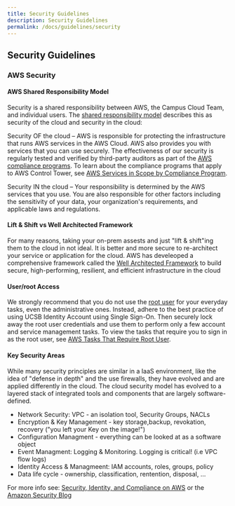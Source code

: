 ```yaml
---
title: Security Guidelines
description: Security Guidelines
permalink: /docs/guidelines/security
---
```


## Security Guidelines

### AWS Security

#### AWS Shared Responsibility Model

Security is a shared responsibility between AWS, the Campus Cloud Team, and individual users. The [shared responsibility model](https://aws.amazon.com/compliance/shared-responsibility-model/) describes this as security of the cloud and security in the cloud:

Security OF the cloud – AWS is responsible for protecting the infrastructure that runs AWS services in the AWS Cloud. AWS also provides you with services that you can use securely. The effectiveness of our security is regularly tested and verified by third-party auditors as part of the [AWS compliance programs](https://aws.amazon.com/compliance/programs/). To learn about the compliance programs that apply to AWS Control Tower, see [AWS Services in Scope by Compliance Program](https://aws.amazon.com/compliance/services-in-scope/).

Security IN the cloud – Your responsibility is determined by the AWS services that you use. You are also responsible for other factors including the sensitivity of your data, your organization's requirements, and applicable laws and regulations.

#### Lift & Shift vs Well Architected Framework
For many reasons, taking your on-prem assests and just "lift & shift"ing them to the cloud in not ideal. It is better and more secure to re-architect your service or application for the cloud. AWS has develeoped a comprehensive framework called the [Well Architected Framework](https://aws.amazon.com/architecture/well-architected/) to build secure, high-performing, resilient, and efficient infrastructure in the cloud

#### User/root Access

We strongly recommend that you do not use the [root user](/glossary#rootuser) for your everyday tasks, even the administrative ones.
Instead, adhere to the best practice of using UCSB Identity Account using Single Sign-On.
Then securely lock away the root user credentials and use them to perform only a few account and service management tasks.
To view the tasks that require you to sign in as the root user, see [AWS Tasks That Require Root User](https://docs.aws.amazon.com/general/latest/gr/aws_tasks-that-require-root.html).

#### Key Security Areas
While many security principles are similar in a IaaS environment, like the idea of "defense in depth" and the use firewalls, they have evolved and are applied differently in the cloud. The cloud security model has evolved to a layered stack of integrated tools and components that are largely software-defined.

- Network Security: VPC - an isolation tool, Security Groups, NACLs 
- Encryption & Key Management - key storage,backup, revokation, recovery ("you left your Key on the image!")
- Configuration Managment - everything can be looked at as a software object
- Event Managment: Logging & Monitoring.  Logging is critical! (i.e VPC flow logs)
- Identity Access & Managmeent:  IAM accounts, roles, groups, policy
- Data life cycle - ownership, classification, rentention, disposal, ...

For more info see:
  [Security, Identity, and Compliance on AWS](https://aws.amazon.com/products/security/?nc=sn&loc=2)
 or the [Amazon Security Blog](https://aws.amazon.com/blogs/security/tag/best-practices/)

